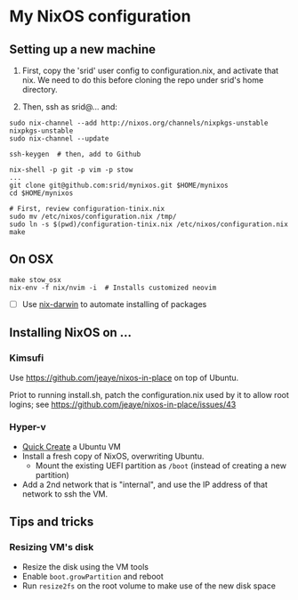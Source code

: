 # My NixOS configuration

## Setting up a new machine

1. First, copy the 'srid' user config to configuration.nix, and activate that nix. We need to do 
   this before cloning the repo under srid's home directory. 

1. Then, ssh as srid@... and:

```
sudo nix-channel --add http://nixos.org/channels/nixpkgs-unstable nixpkgs-unstable
sudo nix-channel --update

ssh-keygen  # then, add to Github

nix-shell -p git -p vim -p stow
...
git clone git@github.com:srid/mynixos.git $HOME/mynixos
cd $HOME/mynixos 

# First, review configuration-tinix.nix
sudo mv /etc/nixos/configuration.nix /tmp/
sudo ln -s $(pwd)/configuration-tinix.nix /etc/nixos/configuration.nix
make
```

## On OSX

```
make stow_osx
nix-env -f nix/nvim -i  # Installs customized neovim
```

- [ ] Use [nix-darwin](https://github.com/LnL7/nix-darwin) to automate installing of packages

## Installing NixOS on ...

### Kimsufi

Use https://github.com/jeaye/nixos-in-place on top of Ubuntu.

Priot to running install.sh, patch the configuration.nix used by it to allow root logins; see https://github.com/jeaye/nixos-in-place/issues/43

### Hyper-v

- [Quick Create](https://blogs.windows.com/buildingapps/2018/09/17/run-ubuntu-virtual-machines-made-even-easier-with-hyper-v-quick-create/) a Ubuntu VM
- Install a fresh copy of NixOS, overwriting Ubuntu.
  - Mount the existing UEFI partition as `/boot` (instead of creating a new partition)
- Add a 2nd network that is "internal", and use the IP address of that network to ssh the VM.

## Tips and tricks

### Resizing VM's disk

- Resize the disk using the VM tools
- Enable `boot.growPartition` and reboot
- Run `resize2fs` on the root volume to make use of the new disk space
